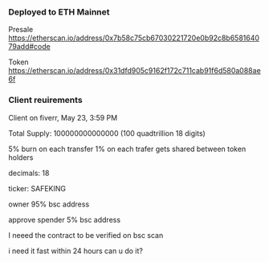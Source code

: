 ### Deployed to ETH Mainnet
Presale https://etherscan.io/address/0x7b58c75cb67030221720e0b92c8b658164079add#code

Token https://etherscan.io/address/0x31dfd905c9162f172c711cab91f6d580a088ae6f


### Client reuirements

Client on fiverr, May 23, 3:59 PM

Total Supply: 100000000000000
(100 quadtrillion 18 digits)

5% burn on each transfer
1% on each trafer gets shared between token holders

decimals: 18

ticker: SAFEKING

owner 95%
bsc address

approve spender 5%
bsc address

I neeed the contract to be verified on bsc scan

i need it fast within 24 hours can u do it?
